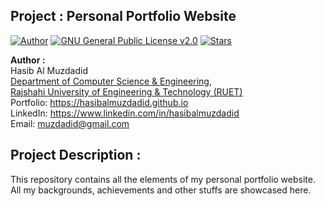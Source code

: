 ## Project : Personal Portfolio Website
[![Author](https://img.shields.io/badge/Author-Hasib%20Al%20Muzdadid-blue)](https://github.com/HasibAlMuzdadid)
[![GNU General Public License v2.0](https://img.shields.io/badge/License-GNU%20General%20Public%20License%20v2.0-brightgreen)](https://github.com/HasibAlMuzdadid/HasibAlMuzdadid.github.io/blob/main/LICENSE)
[![Stars](https://img.shields.io/github/stars/HasibAlMuzdadid/HasibAlMuzdadid.github.io.svg?style=social)](https://github.com/HasibAlMuzdadid/HasibAlMuzdadid.github.io/stargazers)

**Author :** </br>
Hasib Al Muzdadid</br>
[Department of Computer Science & Engineering](https://www.cse.ruet.ac.bd/), </br>
[Rajshahi University of Engineering & Technology (RUET)](https://www.ruet.ac.bd/) </br>
Portfolio: https://hasibalmuzdadid.github.io  </br> 
LinkedIn: https://www.linkedin.com/in/hasibalmuzdadid  </br> 
Email: muzdadid@gmail.com

## Project Description :
This repository contains all the elements of my personal portfolio website. All my backgrounds, achievements and other stuffs are showcased here.

